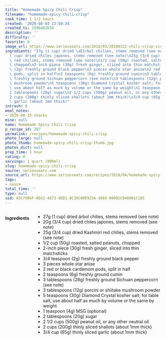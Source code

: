 ```yaml
---
title: "Homemade Spicy Chili Crisp"
filename: "homemade-spicy-chili-crisp"
cook_time: 1 1/2 hours
created: '2020-08-03 13:50:34'
created_ts: 1596462634
description: ''
difficulty: ''
favorite: 0
image_url: https://www.seriouseats.com/2018/03/20180322-chili-crisp-vicky-wasik-23.jpg
ingredients: "27g (1 cup) dried \xE1rbol chilies, stems removed (see note)\n20g (3/4\
  \ cup) dried chiles japones, stems removed (see note)\n25g (3/4 cup) dried Kashmiri\
  \ red chilies, stems removed (see note)\n1/2 cup (50g) roasted, salted peanuts,\
  \ chopped\n2-inch piece (30g) fresh ginger, sliced into thin matchsticks\n3/4 teaspoon\
  \ (2g) freshly ground black pepper\n3 pieces whole star anise\n2 red or black cardamom\
  \ pods, split in half\n2 teaspoons (6g) freshly ground cumin\n3 tablespoons (28g)\
  \ freshly ground Sichuan peppercorn (see note)\n3 tablespoons (12g) porcini or shiitake\
  \ mushroom powder\n5 teaspoons (30g) Diamond Crystal kosher salt; for table salt,\
  \ use about half as much by volume or the same by weight\n1 teaspoon (4g) MSG (optional)\n\
  2 tablespoons (20g) sugar\n2 1/2 cups (500g) peanut oil, or any other neutral oil\n\
  2 cups (200g) thinly sliced shallots (about 1mm thick)\n3/4 cup (65g) thinly sliced\
  \ garlic (about 1mm thick)"
intrash: 0
meal_notes:
- 2020-08-15-snacks
mine: null
name: Homemade Spicy Chili Crisp
p_recipe_id: 287
permalink: /recipes/homemade-spicy-chili-crisp
photo_large: null
photo_thumb: homemade-spicy-chili-crisp-thumb.jpg
photos_dict: null
prep_time: 1 hour
rating: 0
servings: 1 quart (900ml)
slug: homemade-spicy-chili-crisp
source: seriouseats.com
source_url: https://www.seriouseats.com/recipes/2018/04/homemade-spicy-chili-crisp.html
tags:
- sauce
total_time: ''
type: null
uid: A5C7986F-8D32-4873-9DD1-8C35C00E925A-1060-00002C840901C185
---
```

<div class="large-8 medium-7 columns" id="writeup">	</div><!-- #writeup -->
</div><!-- #row-one -->
<div class="row" id="row-two">	<div class="medium-4 small-5 columns" id="ingredients"><h4>Ingredients</h4><div class="box box-ingredients content"><ul>
<li>27g (1 cup) dried árbol chilies, stems removed (see note)</li>
<li>20g (3/4 cup) dried chiles japones, stems removed (see note)</li>
<li>25g (3/4 cup) dried Kashmiri red chilies, stems removed (see note)</li>
<li>1/2 cup (50g) roasted, salted peanuts, chopped</li>
<li>2-inch piece (30g) fresh ginger, sliced into thin matchsticks</li>
<li>3/4 teaspoon (2g) freshly ground black pepper</li>
<li>3 pieces whole star anise</li>
<li>2 red or black cardamom pods, split in half</li>
<li>2 teaspoons (6g) freshly ground cumin</li>
<li>3 tablespoons (28g) freshly ground Sichuan peppercorn (see note)</li>
<li>3 tablespoons (12g) porcini or shiitake mushroom powder</li>
<li>5 teaspoons (30g) Diamond Crystal kosher salt; for table salt, use about half as much by volume or the same by weight</li>
<li>1 teaspoon (4g) MSG (optional)</li>
<li>2 tablespoons (20g) sugar</li>
<li>2 1/2 cups (500g) peanut oil, or any other neutral oil</li>
<li>2 cups (200g) thinly sliced shallots (about 1mm thick)</li>
<li>3/4 cup (65g) thinly sliced garlic (about 1mm thick)</li>
</ul>
</div>	</div>	<div class="medium-6 small-7 columns" id="directions">	</div>